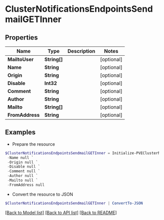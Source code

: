 # ClusterNotificationsEndpointsSendmailGETInner
## Properties

Name | Type | Description | Notes
------------ | ------------- | ------------- | -------------
**MailtoUser** | **String[]** |  | [optional] 
**Name** | **String** |  | [optional] 
**Origin** | **String** |  | [optional] 
**Disable** | **Int32** |  | [optional] 
**Comment** | **String** |  | [optional] 
**Author** | **String** |  | [optional] 
**Mailto** | **String[]** |  | [optional] 
**FromAddress** | **String** |  | [optional] 

## Examples

- Prepare the resource
```powershell
$ClusterNotificationsEndpointsSendmailGETInner = Initialize-PVEClusterNotificationsEndpointsSendmailGETInner  -MailtoUser null `
 -Name null `
 -Origin null `
 -Disable null `
 -Comment null `
 -Author null `
 -Mailto null `
 -FromAddress null
```

- Convert the resource to JSON
```powershell
$ClusterNotificationsEndpointsSendmailGETInner | ConvertTo-JSON
```

[[Back to Model list]](../README.md#documentation-for-models) [[Back to API list]](../README.md#documentation-for-api-endpoints) [[Back to README]](../README.md)

